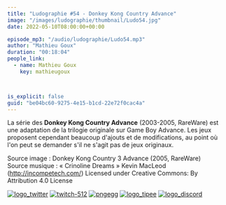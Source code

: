 ```yaml
---
title: "Ludographie #54 - Donkey Kong Country Advance"
image: "/images/ludographie/thumbnail/Ludo54.jpg"
date: 2022-05-10T08:00:00+00:00

episode_mp3: "/audio/ludographie/Ludo54.mp3"
author: "Mathieu Goux"
duration: "00:18:04"
people_link: 
  - name: Mathieu Goux
    key: mathieugoux



is_explicit: false
guid: "be04bc60-9275-4e15-b1cd-22e72f0cac4a"
---
```


<PodcastHeader/>

La série des **Donkey Kong Country Advance** (2003-2005, RareWare) est une adaptation de la trilogie originale sur Game Boy Advance. Les jeux proposent cependant beaucoup d'ajouts et de modifications, au point où l'on peut se demander s'il ne s'agit pas de jeux originaux.

<a href="" rel="nofollow"></a>
 
<p>Source image : Donkey Kong Country 3 Advance (2005, RareWare)<br>Source musique : «&nbsp;Crinoline Dreams&nbsp;» Kevin MacLeod (<a title="http://incompetech.com/" href="http://incompetech.com/" rel="nofollow">http://incompetech.com/</a>) Licensed under Creative Commons: By Attribution 4.0 License</p>


<tr>
<td><a href="https://twitter.com/Gouximan" rel="nofollow"><img src="/resources/ludographie/2022-03-29T08-00-00-00-00_Ludographie52BanjoKazooie/logo_twitter-1.png" alt="logo_twitter"></a></td>
<td><a href="https://www.twitch.tv/mathieugoux" rel="nofollow"><img src="/resources/ludographie/2022-03-29T08-00-00-00-00_Ludographie52BanjoKazooie/twitch-512-1.png" alt="twitch-512"></a></td>
<td><a href="https://www.youtube.com/user/MattTheFatalifieur/videos" rel="nofollow"><img src="/resources/ludographie/2022-03-29T08-00-00-00-00_Ludographie52BanjoKazooie/pngegg.png" alt="pngegg"></a></td>
<td><a href="http://fr.tipeee.com/calvinball" rel="nofollow"><img src="/resources/ludographie/2022-03-29T08-00-00-00-00_Ludographie52BanjoKazooie/logo_tipee-1.png" alt="logo_tipee"></a></td>
<td><a href="https://discord.com/invite/4RnA9v7" rel="nofollow"><img src="/resources/ludographie/2022-03-29T08-00-00-00-00_Ludographie52BanjoKazooie/logo_discord-1.png" alt="logo_discord"></a></td>
</tr>




<p></p>
